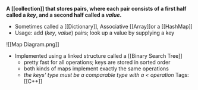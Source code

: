 **A [[collection]] that stores pairs, where each pair consists of a first half called a *key*, and a second half called a *value*.**

- Sometimes called a [[Dictionary]], Associative [[Array]]or a [[HashMap]] 
- Usage: add (*key*, *value*) pairs; look up a value by supplying a key

![[Map Diagram.png]]

- Implemented using a linked structure called a [[Binary Search Tree]]
	- pretty fast for all operations; keys are stored in sorted order
	- both kinds of maps implement exactly the same operations
	- *the keys' type must be a comparable type with a < operation*
Tags:
[[C++]]
